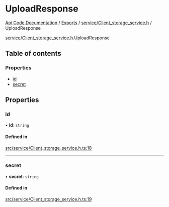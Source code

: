 # UploadResponse
 
[Api Code Documentation](../README.md) / [Exports](../modules.md) / [service/Client\_storage\_service.h](../modules/service_Client_storage_service_h.md) / UploadResponse

[service/Client\_storage\_service.h](../modules/service_Client_storage_service_h.md).UploadResponse

## Table of contents

### Properties

- [id](service_Client_storage_service_h.UploadResponse.md#id)
- [secret](service_Client_storage_service_h.UploadResponse.md#secret)

## Properties

### id

• **id**: `string`

#### Defined in

[src/service/Client_storage_service.h.ts:18](https://github.com/openkfw/TruBudget/blob/d2b440c/api/src/service/Client_storage_service.h.ts#L18)

___

### secret

• **secret**: `string`

#### Defined in

[src/service/Client_storage_service.h.ts:19](https://github.com/openkfw/TruBudget/blob/d2b440c/api/src/service/Client_storage_service.h.ts#L19)
